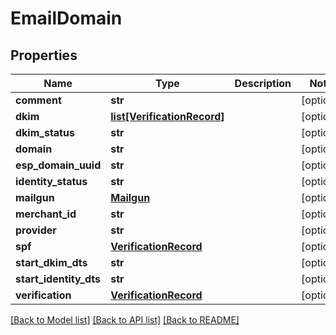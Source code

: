 # EmailDomain

## Properties
Name | Type | Description | Notes
------------ | ------------- | ------------- | -------------
**comment** | **str** |  | [optional] 
**dkim** | [**list[VerificationRecord]**](VerificationRecord.md) |  | [optional] 
**dkim_status** | **str** |  | [optional] 
**domain** | **str** |  | [optional] 
**esp_domain_uuid** | **str** |  | [optional] 
**identity_status** | **str** |  | [optional] 
**mailgun** | [**Mailgun**](Mailgun.md) |  | [optional] 
**merchant_id** | **str** |  | [optional] 
**provider** | **str** |  | [optional] 
**spf** | [**VerificationRecord**](VerificationRecord.md) |  | [optional] 
**start_dkim_dts** | **str** |  | [optional] 
**start_identity_dts** | **str** |  | [optional] 
**verification** | [**VerificationRecord**](VerificationRecord.md) |  | [optional] 

[[Back to Model list]](../README.md#documentation-for-models) [[Back to API list]](../README.md#documentation-for-api-endpoints) [[Back to README]](../README.md)


